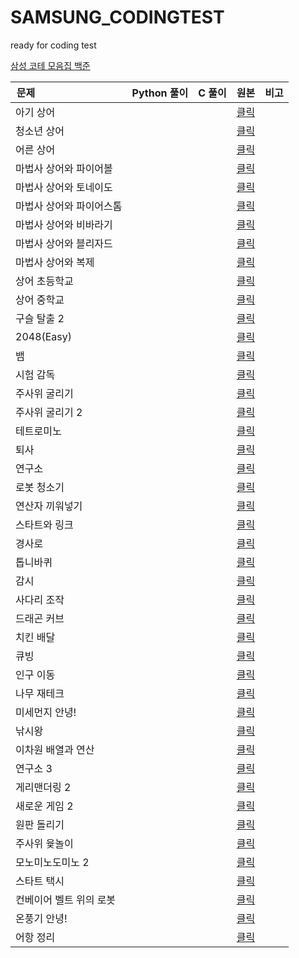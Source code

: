 # SAMSUNG_CODINGTEST
ready for coding test


[삼성 코테 모음집 백준](https://www.acmicpc.net/workbook/view/1152)


| **문제**                                 | **Python 풀이** | **C 풀이** | **원본** | **비고** |
| --- | --- | --- | --- | --- |
| 아기 상어 |   |   | [클릭](https://www.acmicpc.net/problem/16236) |   |
| 청소년 상어 |   |   | [클릭](https://www.acmicpc.net/problem/19236) |   |
| 어른 상어 |   |   | [클릭](https://www.acmicpc.net/problem/19237) |   |
| 마법사 상어와 파이어볼 |   |   | [클릭](https://www.acmicpc.net/problem/20056) |   |
| 마법사 상어와 토네이도 |   |   | [클릭](https://www.acmicpc.net/problem/20057) |   |
| 마법사 상어와 파이어스톰 |   |   | [클릭](https://www.acmicpc.net/problem/20058) |   |
| 마법사 상어와 비바라기 |   |   | [클릭](https://www.acmicpc.net/problem/21610) |   |
| 마법사 상어와 블리자드 |   |   | [클릭](https://www.acmicpc.net/problem/21611) |   |
| 마법사 상어와 복제 |   |   | [클릭](https://www.acmicpc.net/problem/23290) |   |
| 상어 초등학교 |   |   | [클릭](https://www.acmicpc.net/problem/21608) |   |
| 상어 중학교 |   |   | [클릭](https://www.acmicpc.net/problem/21609) |   |
| 구슬 탈출 2 |   |   | [클릭](https://www.acmicpc.net/problem/13460) |   |
| 2048(Easy) |   |   | [클릭](https://www.acmicpc.net/problem/12100) |   |
| 뱀 |   |   | [클릭](https://www.acmicpc.net/problem/3190) |   |
| 시험 감독 |   |   | [클릭](https://www.acmicpc.net/problem/13458) |   |
| 주사위 굴리기 |   |   | [클릭](https://www.acmicpc.net/problem/14499) |   |
| 주사위 굴리기 2 |   |   | [클릭](https://www.acmicpc.net/problem/23288) |   |
| 테트로미노 |   |   | [클릭](https://www.acmicpc.net/problem/14500) |   |
| 퇴사 |   |   | [클릭](https://www.acmicpc.net/problem/14501) |   |
| 연구소 |   |   | [클릭](https://www.acmicpc.net/problem/14502) |   |
| 로봇 청소기 |   |   | [클릭](https://www.acmicpc.net/problem/14503) |   |
| 연산자 끼워넣기 |   |   | [클릭](https://www.acmicpc.net/problem/14888) |   |
| 스타트와 링크 |   |   | [클릭](https://www.acmicpc.net/problem/14889) |   |
| 경사로 |   |   | [클릭](https://www.acmicpc.net/problem/14890) |   |
| 톱니바퀴 |   |   | [클릭](https://www.acmicpc.net/problem/14891) |   |
| 감시 |   |   | [클릭](https://www.acmicpc.net/problem/15683) |   |
| 사다리 조작 |   |   | [클릭](https://www.acmicpc.net/problem/15684) |   |
| 드래곤 커브 |   |   | [클릭](https://www.acmicpc.net/problem/15685) |   |
| 치킨 배달 |   |   | [클릭](https://www.acmicpc.net/problem/15686) |   |
| 큐빙 |   |   | [클릭](https://www.acmicpc.net/problem/5373) |   |
| 인구 이동 |   |   | [클릭](https://www.acmicpc.net/problem/16234) |   |
| 나무 재테크 |   |   | [클릭](https://www.acmicpc.net/problem/16235) |   |
| 미세먼지 안녕! |   |   | [클릭](https://www.acmicpc.net/problem/17144) |   |
| 낚시왕 |   |   | [클릭](https://www.acmicpc.net/problem/17143) |   |
| 이차원 배열과 연산 |   |   | [클릭](https://www.acmicpc.net/problem/17140) |   |
| 연구소 3 |   |   | [클릭](https://www.acmicpc.net/problem/17142) |   |
| 게리맨더링 2 |   |   | [클릭](https://www.acmicpc.net/problem/17779) |   |
| 새로운 게임 2 |   |   | [클릭](https://www.acmicpc.net/problem/17837) |   |
| 원판 돌리기 |   |   | [클릭](https://www.acmicpc.net/problem/17822) |   |
| 주사위 윷놀이 |   |   | [클릭](https://www.acmicpc.net/problem/17825) |   |
| 모노미노도미노 2 |   |   | [클릭](https://www.acmicpc.net/problem/20061) |   |
| 스타트 택시 |   |   | [클릭](https://www.acmicpc.net/problem/19238) |   |
| 컨베이어 벨트 위의 로봇 |   |   | [클릭](https://www.acmicpc.net/problem/20055) |   |
| 온풍기 안녕! |   |   | [클릭](https://www.acmicpc.net/problem/23289) |   |
| 어항 정리 |   |   | [클릭](https://www.acmicpc.net/problem/23291) |   |
